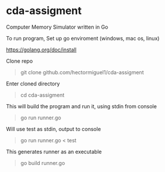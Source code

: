 # cda-assigment
Computer Memory Simulator written in Go

To run program, Set up go enviroment (windows, mac os, linux) 

https://golang.org/doc/install 

Clone repo 

> git clone github.com/hectormiguel1/cda-assigment

Enter cloned directory

> cd cda-assigment 

This will build the program and run it, using stdin from console

> go run runner.go 

Will use test as stdin, output to console 

> go run runner.go < test 

This generates runner as an executable

> go build runner.go
